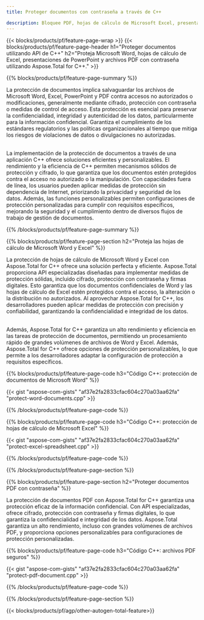 ```yaml
---
title: Proteger documentos con contraseña a través de C++ 

description: Bloquee PDF, hojas de cálculo de Microsoft Excel, presentaciones de PowerPoint y documentos de Word con contraseñas a través de su aplicación C++. Aplique protección con contraseña con facilidad.
---
```


{{< blocks/products/pf/feature-page-wrap >}}
{{< blocks/products/pf/feature-page-header h1="Proteger documentos utilizando API de C++" h2="Proteja Microsoft Word, hojas de cálculo de Excel, presentaciones de PowerPoint y archivos PDF con contraseña utilizando Aspose.Total for C++." >}}

{{% blocks/products/pf/feature-page-summary %}}

La protección de documentos implica salvaguardar los archivos de Microsoft Word, Excel, PowerPoint y PDF contra accesos no autorizados o modificaciones, generalmente mediante cifrado, protección con contraseña o medidas de control de acceso. Esta protección es esencial para preservar la confidencialidad, integridad y autenticidad de los datos, particularmente para la información confidencial. Garantiza el cumplimiento de los estándares regulatorios y las políticas organizacionales al tiempo que mitiga los riesgos de violaciones de datos o divulgaciones no autorizadas. <br /><br />

La implementación de la protección de documentos a través de una aplicación C++ ofrece soluciones eficientes y personalizables. El rendimiento y la eficiencia de C++ permiten mecanismos sólidos de protección y cifrado, lo que garantiza que los documentos estén protegidos contra el acceso no autorizado o la manipulación. Con capacidades fuera de línea, los usuarios pueden aplicar medidas de protección sin dependencia de Internet, priorizando la privacidad y seguridad de los datos. Además, las funciones personalizables permiten configuraciones de protección personalizadas para cumplir con requisitos específicos, mejorando la seguridad y el cumplimiento dentro de diversos flujos de trabajo de gestión de documentos.

{{% /blocks/products/pf/feature-page-summary  %}}

{{% blocks/products/pf/feature-page-section  h2="Proteja las hojas de cálculo de Microsoft Word y Excel" %}}

La protección de hojas de cálculo de Microsoft Word y Excel con Aspose.Total for C++ ofrece una solución perfecta y eficiente. Aspose.Total proporciona API especializadas diseñadas para implementar medidas de protección sólidas, incluido cifrado, protección con contraseña y firmas digitales. Esto garantiza que los documentos confidenciales de Word y las hojas de cálculo de Excel estén protegidos contra el acceso, la alteración o la distribución no autorizados. Al aprovechar Aspose.Total for C++, los desarrolladores pueden aplicar medidas de protección con precisión y confiabilidad, garantizando la confidencialidad e integridad de los datos.<br /><br />

Además, Aspose.Total for C++ garantiza un alto rendimiento y eficiencia en las tareas de protección de documentos, permitiendo un procesamiento rápido de grandes volúmenes de archivos de Word y Excel. Además, Aspose.Total for C++ ofrece opciones de protección personalizables, lo que permite a los desarrolladores adaptar la configuración de protección a requisitos específicos.

{{% blocks/products/pf/feature-page-code h3="Código C++: protección de documentos de Microsoft Word" %}}

{{< gist "aspose-com-gists" "af37e2fa2833cfac604c270a03aa62fa" "protect-word-documents.cpp" >}}

{{% /blocks/products/pf/feature-page-code  %}}

{{% blocks/products/pf/feature-page-code h3="Código C++: protección de hojas de cálculo de Microsoft Excel" %}}

{{< gist "aspose-com-gists" "af37e2fa2833cfac604c270a03aa62fa" "protect-excel-spreadsheet.cpp" >}}

{{% /blocks/products/pf/feature-page-code  %}}

{{% /blocks/products/pf/feature-page-section %}}

{{% blocks/products/pf/feature-page-section  h2="Proteger documentos PDF con contraseña" %}}

La protección de documentos PDF con Aspose.Total for C++ garantiza una protección eficaz de la información confidencial. Con API especializadas, ofrece cifrado, protección con contraseña y firmas digitales, lo que garantiza la confidencialidad e integridad de los datos. Aspose.Total garantiza un alto rendimiento, incluso con grandes volúmenes de archivos PDF, y proporciona opciones personalizables para configuraciones de protección personalizadas. 

{{% blocks/products/pf/feature-page-code h3="Código C++: archivos PDF seguros" %}}

{{< gist "aspose-com-gists" "af37e2fa2833cfac604c270a03aa62fa" "protect-pdf-document.cpp" >}}

{{% /blocks/products/pf/feature-page-code  %}}

{{% /blocks/products/pf/feature-page-section %}}

{{< blocks/products/pf/agp/other-autogen-total-feature>}}